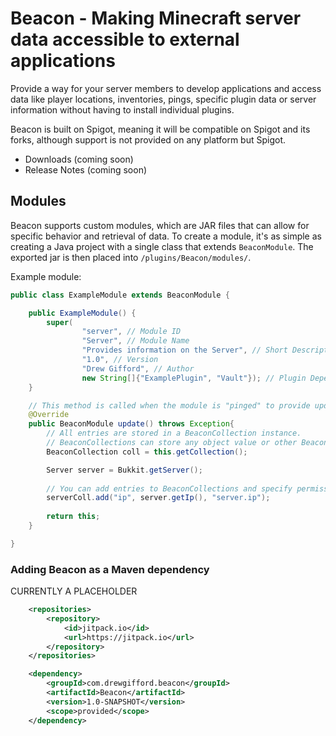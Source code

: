 # Beacon - Making Minecraft server data accessible to external applications

Provide a way for your server members to develop applications and access data like player locations, inventories, pings, specific plugin data or server information without having to install individual plugins.

Beacon is built on Spigot, meaning it will be compatible on Spigot and its forks, although support is not provided on any platform but Spigot.

- Downloads (coming soon)
- Release Notes (coming soon)

## Modules

Beacon supports custom modules, which are JAR files that can allow for specific behavior and retrieval of data. To create a module, it's as simple as creating a Java project with a single class that extends `BeaconModule`. The exported jar is then placed into `/plugins/Beacon/modules/`.

Example module:
```java
public class ExampleModule extends BeaconModule {

    public ExampleModule() {
        super(
                "server", // Module ID
                "Server", // Module Name
                "Provides information on the Server", // Short Description
                "1.0", // Version
                "Drew Gifford", // Author
                new String[]{"ExamplePlugin", "Vault"}); // Plugin Dependencies
    }

    // This method is called when the module is "pinged" to provide updated data. This can occur at a configurable interval.
    @Override
    public BeaconModule update() throws Exception{
        // All entries are stored in a BeaconCollection instance.
        // BeaconCollections can store any object value or other BeaconCollections. You can easily nest BeaconCollections to create lists inside of lists.
        BeaconCollection coll = this.getCollection();

        Server server = Bukkit.getServer();
        
        // You can add entries to BeaconCollections and specify permissions needed to access them.
        serverColl.add("ip", server.getIp(), "server.ip");
        
        return this;
    }

}
```

### Adding Beacon as a Maven dependency
CURRENTLY A PLACEHOLDER
```xml
    <repositories>
        <repository>
            <id>jitpack.io</id>
            <url>https://jitpack.io</url>
        </repository>
    </repositories>
```
```xml
    <dependency>
        <groupId>com.drewgifford.beacon</groupId>
        <artifactId>Beacon</artifactId>
        <version>1.0-SNAPSHOT</version>
        <scope>provided</scope>
    </dependency>
```
